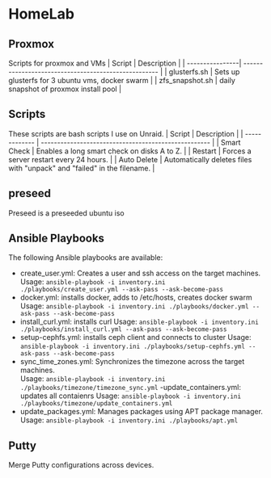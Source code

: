 # HomeLab

## Proxmox
Scripts for proxmox and VMs
| Script          | Description                                          |
| ----------------| ---------------------------------------------------- |
| glusterfs.sh    | Sets up glusterfs for 3 ubuntu vms, docker swarm     |
| zfs_snapshot.sh | daily snapshot of proxmox install pool               |

## Scripts
These scripts are bash scripts I use on Unraid. 
| Script        | Description                                          |
| ------------- | ---------------------------------------------------- |
| Smart Check   | Enables a long smart check on disks A to Z.           |
| Restart       | Forces a server restart every 24 hours.               |
| Auto Delete   | Automatically deletes files with "unpack" and "failed" in the filename. |

## preseed
Preseed is a preseeded ubuntu iso

## Ansible Playbooks

The following Ansible playbooks are available:

- create_user.yml: Creates a user and ssh access on the target machines.  
  Usage: `ansible-playbook -i inventory.ini ./playbooks/create_user.yml --ask-pass --ask-become-pass`  
- docker.yml: installs docker, adds to /etc/hosts, creates docker swarm
  Usage: `ansible-playbook -i inventory.ini ./playbooks/docker.yml --ask-pass --ask-become-pass` 
- install_curl.yml: installs curl
  Usage: `ansible-playbook -i inventory.ini ./playbooks/install_curl.yml --ask-pass --ask-become-pass` 
- setup-cephfs.yml: installs ceph client and connects to cluster
  Usage: `ansible-playbook -i inventory.ini ./playbooks/setup-cephfs.yml --ask-pass --ask-become-pass` 
- sync_time_zones.yml: Synchronizes the timezone across the target machines.  
  Usage: `ansible-playbook -i inventory.ini ./playbooks/timezone/timezone_sync.yml`
-update_containers.yml: updates all contaienrs
  Usage: `ansible-playbook -i inventory.ini ./playbooks/timezone/update_containers.yml`
- update_packages.yml: Manages packages using APT package manager.  
  Usage: `ansible-playbook -i inventory.ini ./playbooks/apt.yml`  

## Putty

Merge Putty configurations across devices.
